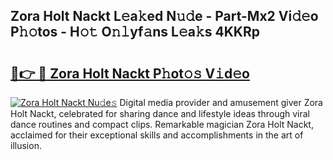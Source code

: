 ## Zora Holt Nackt L𝚎a𝚔ed N𝚞𝚍e - Part-Mx2 Vi𝚍𝚎o P𝚑𝚘tos - H𝚘𝚝 O𝚗𝚕yf𝚊ns L𝚎a𝚔s 4KKRp

# <h2><a href="http://kf71qk6.oniu.top/?m=Zora+Holt+Nackt">🔗👉 🔴 Zora Holt Nackt P𝚑ot𝚘𝚜 V𝚒d𝚎o</a></h2>

[![Zora Holt Nackt Nu𝚍e𝚜](https://i.imgur.com/0qMVB7G.gif)](http://kf71qk6.oniu.top/?m=Zora+Holt+Nackt)
Digital media provider and amusement giver Zora Holt Nackt, celebrated for sharing dance and lifestyle ideas through viral dance routines and compact clips. Remarkable magician Zora Holt Nackt, acclaimed for their exceptional skills and accomplishments in the art of illusion.  
